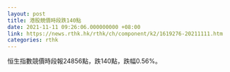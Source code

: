 ```yaml
---
layout: post
title: 港股競價時段跌140點
date: 2021-11-11 09:26:06.000000000 +08:00
link: https://news.rthk.hk/rthk/ch/component/k2/1619276-20211111.htm
categories: rthk
---
```


恒生指數競價時段報24856點，跌140點，跌幅0.56%。
